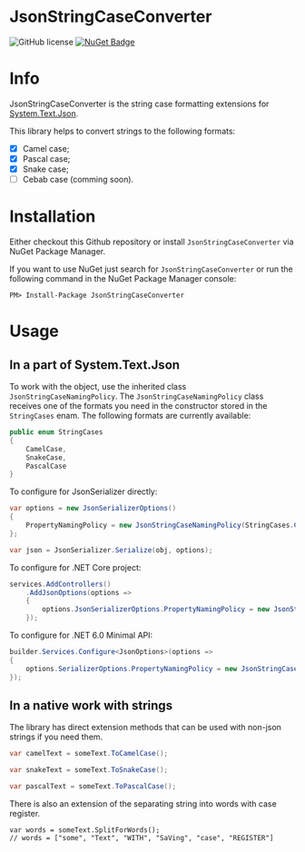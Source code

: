 
# JsonStringCaseConverter

![GitHub license](https://img.shields.io/badge/license-MIT-blue.svg)
[![NuGet Badge](https://buildstats.info/nuget/JsonStringCaseConverter)](https://www.nuget.org/packages/JsonStringCaseConverter/)

# Info

JsonStringCaseConverter is the string case formatting extensions for [System.Text.Json](https://docs.microsoft.com/en-us/dotnet/api/system.text.json?view=net-5.0).

This library helps to convert strings to the following formats:
- [x] Camel case;
- [x] Pascal case;
- [x] Snake case;
- [ ] Cebab case (comming soon).

# Installation

Either checkout this Github repository or install `JsonStringCaseConverter` via NuGet Package Manager. 

If you want to use NuGet just search for `JsonStringCaseConverter` or run the following command in the NuGet Package Manager console:

`PM> Install-Package JsonStringCaseConverter`

# Usage

## In a part of System.Text.Json

To work with the object, use the inherited class `JsonStringCaseNamingPolicy`.
The `JsonStringCaseNamingPolicy` class receives one of the formats you need in the constructor stored in the `StringCases` enam.
The following formats are currently available:

```csharp
public enum StringCases
{
    CamelCase,
    SnakeCase,
    PascalCase
}
```

To configure for JsonSerializer directly:

```csharp 
var options = new JsonSerializerOptions()
{
    PropertyNamingPolicy = new JsonStringCaseNamingPolicy(StringCases.CamelCase)
};

var json = JsonSerializer.Serialize(obj, options);
```

To configure for .NET Core project:

```csharp
services.AddControllers()
    .AddJsonOptions(options => 
    {
        options.JsonSerializerOptions.PropertyNamingPolicy = new JsonStringCaseNamingPolicy(StringCases.PascalCase)
    });
```

To configure for .NET 6.0 Minimal API:

```csharp
builder.Services.Configure<JsonOptions>(options =>
{
    options.SerializerOptions.PropertyNamingPolicy = new JsonStringCaseNamingPolicy(StringCases.SnakeCase));
});
```

## In a native work with strings

The library has direct extension methods that can be used with non-json strings if you need them.

```csharp
var camelText = someText.ToCamelCase();

var snakeText = someText.ToSnakeCase();

var pascalText = someText.ToPascalCase();
```

There is also an extension of the separating string into words with case register.
```
var words = someText.SplitForWords();
// words = ["some", "Text", "WITH", "SaVing", "case", "REGISTER"]
```
